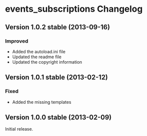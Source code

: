 events_subscriptions Changelog
==============================

Version 1.0.2 stable (2013-09-16)
---------------------------------

### Improved
- Added the autoload.ini file
- Updated the readme file
- Updated the copyright information


Version 1.0.1 stable (2013-02-12)
---------------------------------

### Fixed
- Added the missing templates


Version 1.0.0 stable (2013-02-09)
---------------------------------

Initial release.